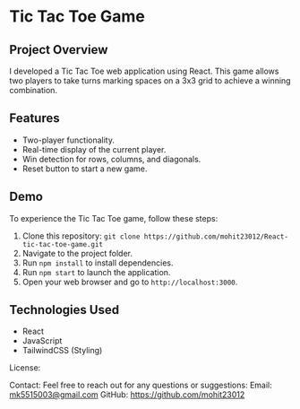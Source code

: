 # Tic Tac Toe Game

## Project Overview

I developed a Tic Tac Toe web application using React. This game allows two players to take turns marking spaces on a 3x3 grid to achieve a winning combination.

## Features

- Two-player functionality.
- Real-time display of the current player.
- Win detection for rows, columns, and diagonals.
- Reset button to start a new game.

## Demo

To experience the Tic Tac Toe game, follow these steps:

1. Clone this repository: `git clone https://github.com/mohit23012/React-tic-tac-toe-game.git`
2. Navigate to the project folder.
3. Run `npm install` to install dependencies.
4. Run `npm start` to launch the application.
5. Open your web browser and go to `http://localhost:3000`.

## Technologies Used

- React
- JavaScript
- TailwindCSS (Styling)

License:

Contact:
Feel free to reach out for any questions or suggestions:
Email: mk5515003@gmail.com 
GitHub: https://github.com/mohit23012